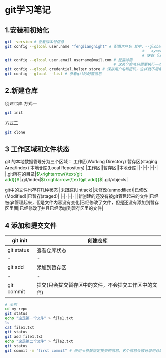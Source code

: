 # **git学习笔记**
## **1.安装和初始化**
```bash
git -version # 查看版本号信息
git config --global user.name "fengliangnight" # 配置用户名 其中，--global表示全局配置，对所有仓库有效  使用最多
                                                              # --system表示系统配置，对所有用户有效 一般不会使用system
                                                              # 缺省（local）表示本地配置，秩对本地仓库有效
git config --global user.email username@mail.com # 配置邮箱 
                                                 # 这两个命令只需要执行一次
git config --global credential.helper store # 保存用户名和密码，这样就不用每次都输入了
git config --global --list # 参看git的配置信息
```
## **2.新建仓库**
创建仓库
方式一
```bash
git init
```
方式二
```bash
git clone
```
## **3 工作区域和文件状态**
git 的本地数据管理分为三个区域：
工作区(Working Directory)
暂存区(staging Area/Index)
本地仓库(Local Repository)
|工作区||暂存区||本地仓库|
|-|-|-|-|-|
|.git所在的目录|<span style="color:green">$\xrightarrow{\text{git add}}$</span>|.git/index|<span style="color:green">$\xrightarrow{\text{git add}}$</span>|.git/objects|

git中的文件也存在几种状态
|未跟踪(Untrack)|未修改(unmodified)|已修改(Modified)|已暂存(staged)|
|-|-|-|-|
|新创建的还没有被git管理起来的文件|已经被git管理起来，但是文件内容没有变化|已经修改了文件，但是还没有添加到暂存区里面|已经修改了并且已经添加到暂存区里的文件|
            
## **4 添加和提交文件**
|git init|创建仓库|
|-|-|
|git status|查看仓库状态|
|-|-|
|git add|添加到暂存区|
|-|-|
|git commit|提交(只会提交暂存区中的文件，不会提交工作区中的文件)|

```bash
# 示例
cd my-repo 
git status
echo "这是第一个文件" > file1.txt
ls
cat file1.txt
git status
git add file1.txt
echo "这是第二个文件" > file2.txt
git status
git commit -m "first commit" # 使用-m参数指定提交的信息，这个信息会被记录到仓库中

